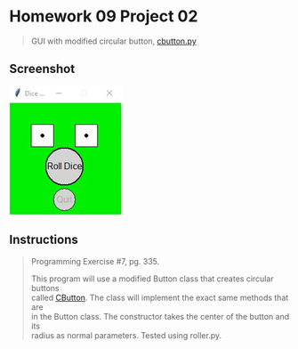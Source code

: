 # Homework 09 Project 02
> GUI with modified circular button, [cbutton.py](../../../cbutton.py)

## Screenshot
![screenshot](hw9project2.gif)

## Instructions
> Programming Exercise #7, pg. 335.
> 
> This program will use a modified Button class that creates circular buttons  
> called [CButton](../../../cbutton.py). The class will implement the exact same methods that are  
> in the Button class. The constructor takes the center of the button and its  
> radius as normal parameters. Tested using roller.py.